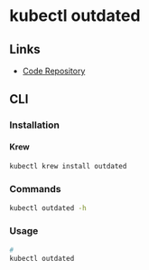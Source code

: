 # kubectl outdated

## Links

- [Code Repository](https://github.com/replicatedhq/outdated)

## CLI

### Installation

#### Krew

```sh
kubectl krew install outdated
```

### Commands

```sh
kubectl outdated -h
```

### Usage

```sh
#
kubectl outdated
```
